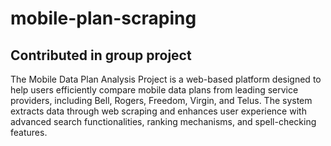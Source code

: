 # mobile-plan-scraping

## Contributed in group project

The Mobile Data Plan Analysis Project is a web-based platform designed to help users efficiently compare mobile data plans from leading service providers, including Bell, Rogers, Freedom, Virgin, and Telus. The system extracts data through web scraping and enhances user experience with advanced search functionalities, ranking mechanisms, and spell-checking features. 
